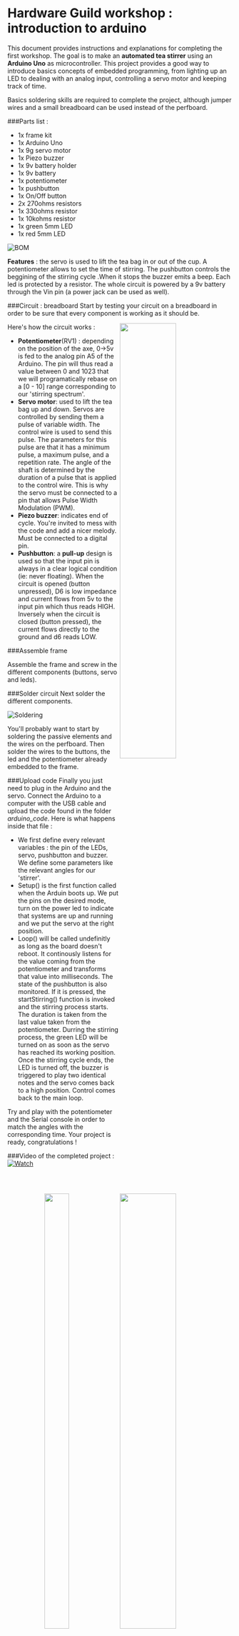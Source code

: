 # Hardware Guild workshop : introduction to arduino

This document provides instructions and explanations for completing the first workshop.
The goal is to make an **automated tea stirrer** using an **Arduino Uno** as microcontroller. 
This project provides a good way to introduce basics concepts of embedded programming, from lighting up an LED
to dealing with an analog input, controlling a servo motor and keeping track of time. 

Basics soldering skills are required to complete the project, although jumper wires and a small breadboard 
can be used instead of the perfboard. 

###Parts list :
* 1x frame kit
* 1x Arduino Uno
* 1x 9g servo motor
* 1x Piezo buzzer
* 1x 9v battery holder
* 1x 9v battery
* 1x potentiometer
* 1x pushbutton 
* 1x On/Off button
* 2x 270ohms resistors
* 1x 330ohms resistor
* 1x 10kohms resistor 
* 1x green 5mm LED
* 1x red 5mm LED

![BOM](https://github.com/wearhacks/courses/tree/master/projects/automated-tea-stirrer/src/img/00_components.JPG "Components needed")

**Features** : the servo is used to lift the tea bag in or out of the cup. A potentiometer allows to set the time of stirring. 
The pushbutton controls the beggining of the stirring cycle .When it stops the buzzer emits a beep. Each led is protected by a resistor. 
The whole circuit is powered by a 9v battery through the Vin pin (a power jack can be used as well). 

###Circuit : breadboard 
Start by testing your circuit on a breadboard in order to be sure that every component is working as it should be. 

<img width="50%" height="50%" align="right" src="https://github.com/wearhacks/courses/tree/master/projects/automated-tea-stirrer/circuit_fritzing_bb.jpg"/>
<img width="50%" height="50%" align="right" src="https://github.com/wearhacks/courses/tree/master/projects/automated-tea-stirrer/circuit_schematic.png"/>

Here's how the circuit works : 
* **Potentiometer**(RV1) : depending on the position of the axe, 0->5v is fed to the analog pin A5 of the Arduino. 
The pin will thus read a value between 0 and 1023 that we will programatically rebase on a [0 - 10] range corresponding 
to our 'stirring spectrum'. 
* **Servo motor**: used to lift the tea bag up and down. Servos are controlled by sending them a pulse of variable width. The control wire is used to send this pulse. The parameters for this pulse are that it has a minimum pulse, a maximum pulse, and a repetition rate.
The angle of the shaft is determined by the duration of a pulse that is applied to the control wire. This is why the 
servo must be connected to a pin that allows Pulse Width Modulation (PWM). 
* **Piezo buzzer**: indicates end of cycle. You're invited to mess with the code and add a nicer melody. Must be connected to a digital pin.
* **Pushbutton**: a **pull-up** design is used so that the input pin is always in a clear logical condition (ie: never floating). 
When the circuit is opened (button unpressed), D6 is low impedance and current flows from 5v to the input pin which thus reads HIGH. 
Inversely when the circuit is closed (button pressed), the current flows directly to the ground and d6 reads LOW. 

###Assemble frame
<img width="33%" height="50%" align="right" src="https://github.com/wearhacks/courses/tree/master/projects/automated-tea-stirrer/src/img/02_frame_parts.JPG"/>
<img width="33%" height="50%" align="right" src="https://github.com/wearhacks/courses/tree/master/projects/automated-tea-stirrer/src/img/frame_assembled.png"/>
<img width="33%" height="50%" align="right" src="https://github.com/wearhacks/courses/tree/master/projects/automated-tea-stirrer/frame_plans.png"/>

Assemble the frame and screw in the different components (buttons, servo and leds).

<img width="50%" height="50%" align="right" src="https://github.com/wearhacks/courses/tree/master/projects/automated-tea-stirrer/src/img/031_frame_add_components.JPG"/>
<img width="50%" height="50%" align="right" src="https://github.com/wearhacks/courses/tree/master/projects/automated-tea-stirrer/src/img/032_frame_add_components.JPG"/>

###Solder circuit
Next solder the different components. 

![Soldering](https://github.com/wearhacks/courses/tree/master/projects/automated-tea-stirrer/src/img/040_solder_components.JPG "Solder components")

You'll probably want to start by soldering the passive elements and the wires on
the perfboard. Then solder the wires to the buttons, the led and the potentiometer already embedded to the frame. 


<img width="33%" height="50%" align="right" src="https://github.com/wearhacks/courses/tree/master/projects/automated-tea-stirrer/src/img/051_plug_arduino.JPG"/>
<img width="33%" height="50%" align="right" src="https://github.com/wearhacks/courses/tree/master/projects/automated-tea-stirrer/src/img/041_solder_components.JPG"/>
<img width="33%" height="50%" align="right" src="https://github.com/wearhacks/courses/tree/master/projects/automated-tea-stirrer/src/img/042_solder_components.JPG"/>

###Upload code
Finally you just need to plug in the Arduino and the servo. Connect the Arduino to a computer with the USB cable and upload the code found in the folder *arduino_code*.
Here is what happens inside that file : 
* We first define every relevant variables : the pin of the LEDs, servo, pushbutton and buzzer. We define some parameters like the relevant angles for our 'stirrer'.
* Setup() is the first function called when the Arduin boots up. We put the pins on the desired mode, turn on the power led to indicate that systems are up and running and 
we put the servo at the right position. 
* Loop() will be called undefinitly as long as the board doesn't reboot. It continously listens for the value coming from the potentiometer and transforms that value into milliseconds. 
The state of the pushbutton is also monitored. If it is pressed, the startStirring() function is invoked and the stirring process starts. The duration is taken from the last value taken from the 
potentiometer. Durring the stirring process, the green LED will be turned on as soon as the servo has reached its working position. Once the stirring cycle ends, the LED is turned off, 
the buzzer is triggered to play two identical notes and the servo comes back to a high position. Control comes back to the main loop. 


<img width="50%" height="50%" align="right" src="https://github.com/wearhacks/courses/tree/master/projects/automated-tea-stirrer/src/img/052_upload_code.JPG"/>
<img width="50%" height="50%" align="right" src="https://github.com/wearhacks/courses/tree/master/projects/automated-tea-stirrer/src/img/06_final_project.JPG"/>
Try and play with the potentiometer and the Serial console in order to match the angles with the corresponding time. Your project is ready, congratulations !


###Video of the completed project :
[![Watch](http://img.youtube.com/vi/GEQ1YadsMo0/0.jpg)](http://www.youtube.com/watch?v=GEQ1YadsMo0)
